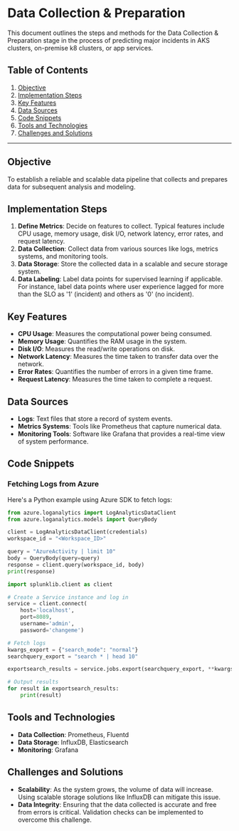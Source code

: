 # Data Collection & Preparation

This document outlines the steps and methods for the Data Collection & Preparation stage in the process of predicting major incidents in AKS clusters, on-premise k8 clusters, or app services.

## Table of Contents

1. [Objective](#objective)
2. [Implementation Steps](#implementation-steps)
3. [Key Features](#key-features)
4. [Data Sources](#data-sources)
5. [Code Snippets](#code-snippets)
6. [Tools and Technologies](#tools-and-technologies)
7. [Challenges and Solutions](#challenges-and-solutions)

---

## Objective

To establish a reliable and scalable data pipeline that collects and prepares data for subsequent analysis and modeling.

## Implementation Steps

1. **Define Metrics**: Decide on features to collect. Typical features include CPU usage, memory usage, disk I/O, network latency, error rates, and request latency.
2. **Data Collection**: Collect data from various sources like logs, metrics systems, and monitoring tools.
3. **Data Storage**: Store the collected data in a scalable and secure storage system.
4. **Data Labeling**: Label data points for supervised learning if applicable. For instance, label data points where user experience lagged for more than the SLO as '1' (incident) and others as '0' (no incident).

## Key Features

- **CPU Usage**: Measures the computational power being consumed.
- **Memory Usage**: Quantifies the RAM usage in the system.
- **Disk I/O**: Measures the read/write operations on disk.
- **Network Latency**: Measures the time taken to transfer data over the network.
- **Error Rates**: Quantifies the number of errors in a given time frame.
- **Request Latency**: Measures the time taken to complete a request.

## Data Sources

- **Logs**: Text files that store a record of system events.
- **Metrics Systems**: Tools like Prometheus that capture numerical data.
- **Monitoring Tools**: Software like Grafana that provides a real-time view of system performance.
## Code Snippets

### Fetching Logs from Azure

Here's a Python example using Azure SDK to fetch logs:

```python
from azure.loganalytics import LogAnalyticsDataClient
from azure.loganalytics.models import QueryBody

client = LogAnalyticsDataClient(credentials)
workspace_id = "<Workspace_ID>"

query = "AzureActivity | limit 10"
body = QueryBody(query=query)
response = client.query(workspace_id, body)
print(response)
```

``` python
import splunklib.client as client

# Create a Service instance and log in 
service = client.connect(
    host='localhost',
    port=8089,
    username='admin',
    password='changeme')

# Fetch logs
kwargs_export = {"search_mode": "normal"}
searchquery_export = "search * | head 10"

exportsearch_results = service.jobs.export(searchquery_export, **kwargs_export)

# Output results
for result in exportsearch_results:
    print(result)

```


## Tools and Technologies

- **Data Collection**: Prometheus, Fluentd
- **Data Storage**: InfluxDB, Elasticsearch
- **Monitoring**: Grafana

## Challenges and Solutions

- **Scalability**: As the system grows, the volume of data will increase. Using scalable storage solutions like InfluxDB can mitigate this issue.
- **Data Integrity**: Ensuring that the data collected is accurate and free from errors is critical. Validation checks can be implemented to overcome this challenge.

